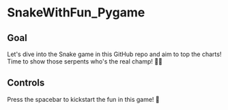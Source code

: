 # SnakeWithFun_Pygame

## Goal

Let's dive into the Snake game in this GitHub repo and aim to top the charts! Time to show those serpents who's the real champ! 🐍💥

## Controls

Press the spacebar to kickstart the fun in this game! 🚀
